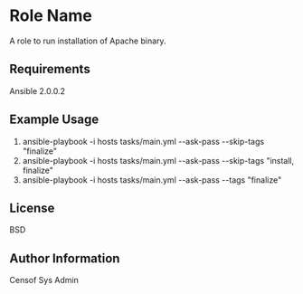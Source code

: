 Role Name
=========

A role to run installation of Apache binary.

Requirements
------------

Ansible 2.0.0.2

Example Usage
-------------

1. ansible-playbook -i hosts tasks/main.yml --ask-pass --skip-tags "finalize"
2. ansible-playbook -i hosts tasks/main.yml --ask-pass --skip-tags "install, finalize"
3. ansible-playbook -i hosts tasks/main.yml --ask-pass --tags "finalize"

License
-------

BSD

Author Information
------------------

Censof Sys Admin
